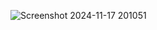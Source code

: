 ![Screenshot 2024-11-17 201051](https://github.com/user-attachments/assets/5caf546c-013d-4227-b004-b8644ebc263a)
